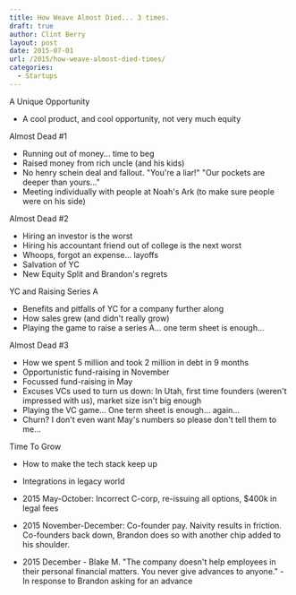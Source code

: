 ```yaml
---
title: How Weave Almost Died... 3 times.
draft: true
author: Clint Berry
layout: post
date: 2015-07-01  
url: /2015/how-weave-almost-died-times/
categories:
  - Startups
---
```


A Unique Opportunity
- A cool product, and cool opportunity, not very much equity

Almost Dead #1
- Running out of money... time to beg
- Raised money from rich uncle (and his kids)
- No henry schein deal and fallout. "You're a liar!" "Our pockets are deeper than yours..."
- Meeting individually with people at Noah's Ark (to make sure people were on his side)

Almost Dead #2
- Hiring an investor is the worst
- Hiring his accountant friend out of college is the next worst
- Whoops, forgot an expense... layoffs
- Salvation of YC
- New Equity Split and Brandon's regrets

YC and Raising Series A
- Benefits and pitfalls of YC for a company further along
- How sales grew (and didn't really grow)
- Playing the game to raise a series A... one term sheet is enough...

Almost Dead #3
- How we spent 5 million and took 2 million in debt in 9 months
- Opportunistic fund-raising in November
- Focussed fund-raising in May
- Excuses VCs used to turn us down: In Utah, first time founders (weren't impressed with us), market size isn't big enough
- Playing the VC game... One term sheet is enough... again...
- Churn? I don't even want May's numbers so please don't tell them to me...

Time To Grow
- How to make the tech stack keep up
- Integrations in legacy world

- 2015 May-October: Incorrect C-corp, re-issuing all options, $400k in legal fees
- 2015 November-December: Co-founder pay. Naivity results in friction. Co-founders back down, Brandon does so with another chip added to his shoulder.
- 2015 December - Blake M. "The company doesn't help employees in their personal financial matters. You never give advances to anyone." - In response to Brandon asking for an advance

